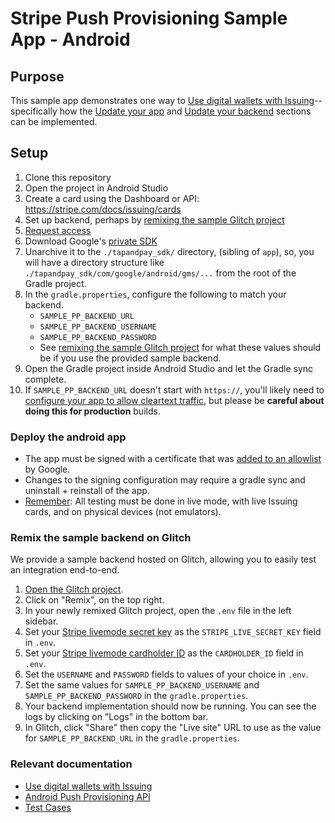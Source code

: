 # Stripe Push Provisioning Sample App - Android

## Purpose

This sample app demonstrates one way to
[Use digital wallets with Issuing](https://stripe.com/docs/issuing/cards/digital-wallets?platform=Android)--specifically
how the [Update your app](https://stripe.com/docs/issuing/cards/digital-wallets?platform=Android#update-your-app)
and [Update your backend](https://stripe.com/docs/issuing/cards/digital-wallets?platform=Android#update-your-backend)
sections can be implemented.

## Setup

1. Clone this repository
2. Open the project in Android Studio
3. Create a card using the Dashboard or API: https://stripe.com/docs/issuing/cards
4. Set up backend, perhaps by [remixing the sample Glitch project](#remix-the-sample-backend-on-glitch)
5. [Request access](https://stripe.com/docs/issuing/cards/digital-wallets?platform=Android#request-access)
6. Download Google's [private SDK](https://developers.google.com/pay/issuers/apis/push-provisioning/android/releases)
7. Unarchive it to the `./tapandpay_sdk/` directory, (sibling of  `app`), so, you will have a directory structure like `./tapandpay_sdk/com/google/android/gms/...` from the root of the Gradle project.
8. In the `gradle.properties`, configure the following to match your backend.
   - `SAMPLE_PP_BACKEND_URL`
   - `SAMPLE_PP_BACKEND_USERNAME`
   - `SAMPLE_PP_BACKEND_PASSWORD`
   - See [remixing the sample Glitch project](#remix-the-sample-backend-on-glitch) for what these values should be if you use the provided sample backend.
9. Open the Gradle project inside Android Studio and let the Gradle sync complete.
10. If `SAMPLE_PP_BACKEND_URL` doesn't start with `https://`, you'll likely need to [configure your app to allow cleartext traffic](https://stackoverflow.com/a/50834600/272132), but please be **careful about doing this for production** builds.

### Deploy the android app

- The app must be signed with a certificate that was [added to an allowlist](https://developers.google.com/pay/issuers/apis/push-provisioning/android/allowlist#allowlisting_internal_builds_of_your_app) by Google.
- Changes to the signing configuration may require a gradle sync and uninstall + reinstall of the app.
- [Remember](https://stripe.com/docs/issuing/cards/digital-wallets?platform=Android#testapp): All testing must be done in live mode, with live Issuing cards, and on physical devices (not emulators).

### Remix the sample backend on Glitch

We provide a sample backend hosted on Glitch, allowing you to easily test an integration end-to-end.

1. [Open the Glitch project](https://glitch.com/edit/#!/stripe-push-provisioning-example-backend).
2. Click on "Remix", on the top right.
3. In your newly remixed Glitch project, open the `.env` file in the left sidebar.
4. Set your [Stripe livemode secret key](https://dashboard.stripe.com/apikeys) as the `STRIPE_LIVE_SECRET_KEY` field in `.env`.
5. Set your [Stripe livemode cardholder ID](https://dashboard.stripe.com/issuing/cardholders) as the `CARDHOLDER_ID` field in `.env`.
6. Set the `USERNAME` and `PASSWORD` fields to values of your choice in `.env`.
7. Set the same values for `SAMPLE_PP_BACKEND_USERNAME` and `SAMPLE_PP_BACKEND_PASSWORD` in the `gradle.properties`.
8. Your backend implementation should now be running. You can see the logs by clicking on "Logs" in the bottom bar.
9. In Glitch, click "Share" then copy the "Live site" URL to use as the value for `SAMPLE_PP_BACKEND_URL` in the `gradle.properties`.

### Relevant documentation
- [Use digital wallets with Issuing](https://stripe.com/docs/issuing/cards/digital-wallets?platform=Android)
- [Android Push Provisioning API](https://developers.google.com/pay/issuers/apis/push-provisioning/android)
- [Test Cases](https://developers.google.com/pay/issuers/apis/push-provisioning/android/test-cases)
